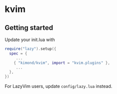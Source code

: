# kvim

## Getting started
Update your init.lua with

```lua
require("lazy").setup({
  spec = {
     ...
    { "kimond/kvim", import = "kvim.plugins" },
     ...
  },
})
```
For LazyVim users, update `config/lazy.lua` instead.
